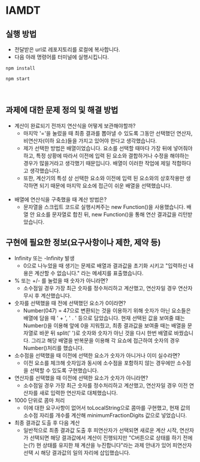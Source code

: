 # IAMDT

## 실행 방법

- 전달받은 url로 레포지토리를 로컬에 복사합니다.
- 다음 아래 명령어를 터미널에 실행시킵니다.

```
npm install
```

```
npm start
```

<br/>

## 과제에 대한 문제 정의 및 해결 방법

- 계산이 완료되기 전까지 연산식을 어떻게 보관해야할까?
  - 마지막 '='을 눌렀을 때 최종 결과를 뽑아낼 수 있도록 그동안 선택했던 연산자, 비연산자(이하 요소)들을 가지고 있어야 한다고 생각했습니다.
  - 제가 선택한 방법은 배열이었습니다. 요소를 선택할 때마다 가장 뒤에 넣어줘야하고, 특정 상황에 따라서 이전에 입력 된 요소와 결합하거나 수정을 해야하는 경우가 많을거라고 생각했기 때문입니다. 배열이 이러한 작업에 제일 적합하다고 생각했습니다.
  - 또한, 계산기의 특성 상 선택한 요소와 이전에 입력 된 요소와의 상호작용만 생각하면 되기 때문에 마지막 요소에 접근이 쉬운 배열을 선택했습니다.
    <br/>
    <br/>
- 배열에 연산식을 구축했을 때 계산 방법은?
  - 문자열을 스크립트 코드로 실행시켜주는 new Function()을 사용했습니다. 배열 안 요소를 문자열로 합친 뒤, new Function()을 통해 연산 결과값을 리턴받았습니다.

## 구현에 필요한 정보(요구사항이나 제한, 제약 등)

- Infinity 또는 -Infinity 발생
  - 0으로 나누었을 때 생기는 문제로 배열과 결과값을 초기화 시키고 "입력하신 내용은 계산할 수 없습니다." 라는 메세지를 표출했습니다.
- % 또는 +/- 를 눌렀을 때 숫자가 아니라면?
  - 소수점일 경우 가장 최근 숫자를 정수처리하고 계산했고, 연산자일 경우 연산자 무시 후 계산했습니다.
- 숫자를 선택했을 때 전에 선택했던 요소가 0이라면?
  - Number(047) = 47으로 변환되는 것을 이용하기 위해 숫자가 아닌 요소들은 배열에 담을 때 ' + ', ' . ' 등으로 담았습니다. 현재 선택된 값을 보여줄 떄는 Number()을 이용해 앞에 0을 지워줬고, 최종 결과값을 보여줄 때는 배열을 문자열로 바꾼 뒤 split(' ')로 숫자와 숫자가 아닌 것을 다시 한번 배열로 바꿨습니다. 그리고 해당 배열을 반복문을 이용해 각 요쇼에 접근하여 숫자의 경우 Number()처리를 했습니다.
- 소수점을 선택했을 때 이전에 선택한 요소가 숫자가 아니거나 이미 실수라면?
  - 이전 요소를 체크해 숫자임과 동시에 소수점을 포함하지 않는 경우에만 소수점을 선택할 수 있도록 구현했습니다.
- 연산자를 선택했을 때 이전에 선택한 요소가 숫자가 아니라면?
  - 소수점일 경우 가장 최근 숫자를 정수처리하고 계산했고, 연산자일 경우 이전 연산자를 새로 입력한 연산자로 대체했습니다.
- 1000 단위로 콤마 처리
  - 이에 대한 요구사항이 없어서 toLocalString으로 콤마를 구현했고, 현재 값의 소수점 자리를 개수를 계산해 minimumFractionDigits 값으로 넣었습니다.
- 최종 결과값 도출 후 다음 계산
  - 일반적으로 최종 결과값 도출 후 피연산자가 선택되면 새로운 계산 시작, 연산자가 선택되면 해당 결과값에서 계산이 진행되지만 "C버튼으로 상태를 하기 전에는(?) 현 상태를 유지한 채 계산을 누진합니다"라는 과제 안내가 있어 피연산자 선택 시 해당 결과값의 일의 자리에 삽입했습니다.
